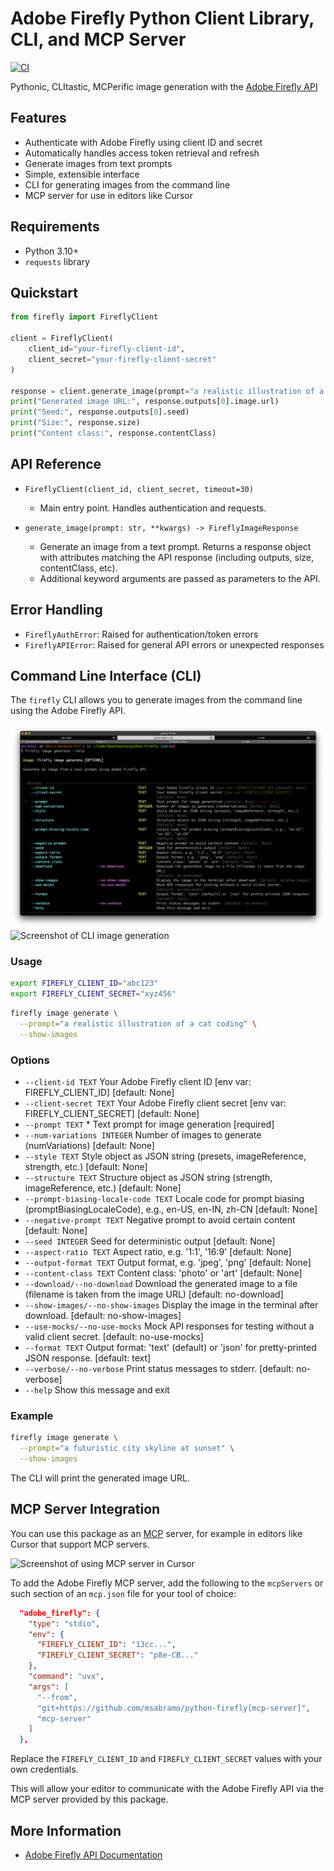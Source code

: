 # Adobe Firefly Python Client Library, CLI, and MCP Server

[![CI](https://github.com/msabramo/python-firefly/actions/workflows/ci.yml/badge.svg?branch=main)](https://github.com/msabramo/python-firefly/actions/workflows/ci.yml)

Pythonic, CLItastic, MCPerific image generation with the [Adobe Firefly API][Adobe Firefly API Documentation]

## Features

- Authenticate with Adobe Firefly using client ID and secret
- Automatically handles access token retrieval and refresh
- Generate images from text prompts
- Simple, extensible interface
- CLI for generating images from the command line
- MCP server for use in editors like Cursor

## Requirements

- Python 3.10+
- `requests` library

## Quickstart

```python
from firefly import FireflyClient

client = FireflyClient(
    client_id="your-firefly-client-id",
    client_secret="your-firefly-client-secret"
)

response = client.generate_image(prompt="a realistic illustration of a cat coding")
print("Generated image URL:", response.outputs[0].image.url)
print("Seed:", response.outputs[0].seed)
print("Size:", response.size)
print("Content class:", response.contentClass)
```

## API Reference

- `FireflyClient(client_id, client_secret, timeout=30)`
  - Main entry point. Handles authentication and requests.

- `generate_image(prompt: str, **kwargs) -> FireflyImageResponse`
  - Generate an image from a text prompt. Returns a response object with attributes matching the API response (including outputs, size, contentClass, etc).
  - Additional keyword arguments are passed as parameters to the API.

## Error Handling

- `FireflyAuthError`: Raised for authentication/token errors
- `FireflyAPIError`: Raised for general API errors or unexpected responses

## Command Line Interface (CLI)

The `firefly` CLI allows you to generate images from the command line using the Adobe Firefly API.

![Screenshot of CLI help](docs/images/cli_help.png)
![Screenshot of CLI image generation](docs/images/cli_image_generate_and_show.png)

### Usage

```sh
export FIREFLY_CLIENT_ID="abc123"
export FIREFLY_CLIENT_SECRET="xyz456"
```

```sh
firefly image generate \
  --prompt="a realistic illustration of a cat coding" \
  --show-images
```

### Options

- `--client-id TEXT`                        Your Adobe Firefly client ID [env var: FIREFLY_CLIENT_ID] [default: None]
- `--client-secret TEXT`                    Your Adobe Firefly client secret [env var: FIREFLY_CLIENT_SECRET] [default: None]
- `--prompt TEXT` *                         Text prompt for image generation [required]
- `--num-variations INTEGER`                Number of images to generate (numVariations) [default: None]
- `--style TEXT`                            Style object as JSON string (presets, imageReference, strength, etc.) [default: None]
- `--structure TEXT`                        Structure object as JSON string (strength, imageReference, etc.) [default: None]
- `--prompt-biasing-locale-code TEXT`       Locale code for prompt biasing (promptBiasingLocaleCode), e.g., en-US, en-IN, zh-CN [default: None]
- `--negative-prompt TEXT`                  Negative prompt to avoid certain content [default: None]
- `--seed INTEGER`                          Seed for deterministic output [default: None]
- `--aspect-ratio TEXT`                     Aspect ratio, e.g. '1:1', '16:9' [default: None]
- `--output-format TEXT`                    Output format, e.g. 'jpeg', 'png' [default: None]
- `--content-class TEXT`                    Content class: 'photo' or 'art' [default: None]
- `--download/--no-download`                Download the generated image to a file (filename is taken from the image URL) [default: no-download]
- `--show-images/--no-show-images`          Display the image in the terminal after download. [default: no-show-images]
- `--use-mocks/--no-use-mocks`              Mock API responses for testing without a valid client secret. [default: no-use-mocks]
- `--format TEXT`                           Output format: 'text' (default) or 'json' for pretty-printed JSON response. [default: text]
- `--verbose/--no-verbose`                  Print status messages to stderr. [default: no-verbose]
- `--help`                                  Show this message and exit

### Example

```sh
firefly image generate \
  --prompt="a futuristic city skyline at sunset" \
  --show-images
```

The CLI will print the generated image URL.

## MCP Server Integration

You can use this package as an [MCP] server, for example in editors like Cursor that support MCP servers.

![Screenshot of using MCP server in Cursor](docs/images/cursor_mcp_001.png)

To add the Adobe Firefly MCP server, add the following to the `mcpServers` or such section of an `mcp.json` file for your tool of choice:

```json
  "adobe_firefly": {
    "type": "stdio",
    "env": {
      "FIREFLY_CLIENT_ID": "13cc...",
      "FIREFLY_CLIENT_SECRET": "p8e-CB..."
    },
    "command": "uvx",
    "args": [
      "--from",
      "git+https://github.com/msabramo/python-firefly[mcp-server]",
      "mcp-server"
    ]
  },
```

Replace the `FIREFLY_CLIENT_ID` and `FIREFLY_CLIENT_SECRET` values with your own credentials.

This will allow your editor to communicate with the Adobe Firefly API via the MCP server provided by this package.

## More Information

- [Adobe Firefly API Documentation]

[Adobe Firefly API Documentation]: https://developer.adobe.com/firefly-services/docs/firefly-api/guides/#generate-an-image
[MCP]: https://modelcontextprotocol.io/introduction
